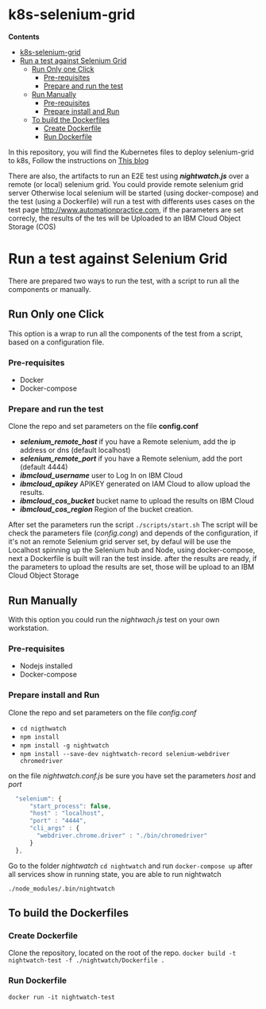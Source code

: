 # k8s-selenium-grid
**Contents**
- [k8s-selenium-grid](#k8s-selenium-grid)
- [Run a test against Selenium Grid](#run-a-test-against-selenium-grid)
  - [Run Only one Click](#run-only-one-click)
    - [Pre-requisites](#pre-requisites)
    - [Prepare and run the test](#prepare-and-run-the-test)
  - [Run Manually](#run-manually)
    - [Pre-requisites](#pre-requisites-1)
    - [Prepare install and Run](#prepare-install-and-run)
  - [To build the Dockerfiles](#to-build-the-dockerfiles)
    - [Create Dockerfile](#create-dockerfile)
    - [Run Dockerfile](#run-dockerfile)

In this repository, you will find the Kubernetes files to deploy selenium-grid to k8s, Follow the instructions on [This blog](https://medium.com/juanjosepb/selenium-grid-running-on-ibm-cloud-kubernetes-service-iks-f65b6bf699fc)

There are also, the artifacts to run an E2E test using _**nightwatch.js**_ over a remote (or local) selenium grid. You could provide remote selenium grid server Otherwise local selenium will be started (using docker-compose) and the test (using a Dockerfile) will run a test with differents uses cases on the test page http://www.automationpractice.com, if the parameters are set correcly, the results of the tes will be Uploaded to an IBM Cloud Object Storage (COS)


# Run a test against Selenium Grid

There are prepared two ways to run the test, with a script to run all the components or manually.

## Run Only one Click
This option is a wrap to run all the components of the test from a script, based on a configuration file.

### Pre-requisites
- Docker
- Docker-compose

### Prepare and run the test
Clone the repo and set parameters on the file **config.conf**
- **_selenium_remote_host_** if you have a Remote selenium, add the ip address or dns (default localhost)
- **_selenium_remote_port_** if you have a Remote selenium, add the port (default 4444)
- **_ibmcloud_username_** user to Log In on IBM Cloud 
- **_ibmcloud_apikey_** APIKEY generated on IAM Cloud to allow upload the results.
- **_ibmcloud_cos_bucket_** bucket name to upload the results on IBM Cloud
- **_ibmcloud_cos_region_** Region of the bucket creation.

After set the parameters run the script `./scripts/start.sh`
The script will be check the parameters file (_config.cong_) and depends of the configuration, if it's not an remote Selenium grid server set, by defaul will be use the Localhost spinning up the Selenium hub and Node, using docker-compose, next a Dockerfile is built will ran the test inside. after the results are ready, if the parameters to upload the results are set, those will be upload to an IBM Cloud Object Storage

## Run Manually
With this option you could run the _nightwach.js_ test on your own workstation.

### Pre-requisites
- Nodejs installed
- Docker-compose

### Prepare install and Run
Clone the repo and set parameters on the file *config.conf*
- `cd nigthwatch`
- `npm install` 
- `npm install -g nightwatch`
- `npm install --save-dev nightwatch-record selenium-webdriver chromedriver`

on the file _nightwatch.conf.js_ be sure you have set the parameters _host_ and _port_

```javascript
  "selenium": {
      "start_process": false,
      "host" : "localhost",
      "port" : "4444",
      "cli_args" : {
        "webdriver.chrome.driver" : "./bin/chromedriver"
      }
  },
```
Go to the folder _nightwatch_ `cd nightwatch` and run `docker-compose up` after all services show in running state, you are able to run nightwatch

`./node_modules/.bin/nightwatch` 

## To build the Dockerfiles

### Create Dockerfile
Clone the repository, located on the root of the repo.
`docker build -t nightwatch-test -f ./nightwatch/Dockerfile .`

### Run Dockerfile
`docker run -it nightwatch-test`